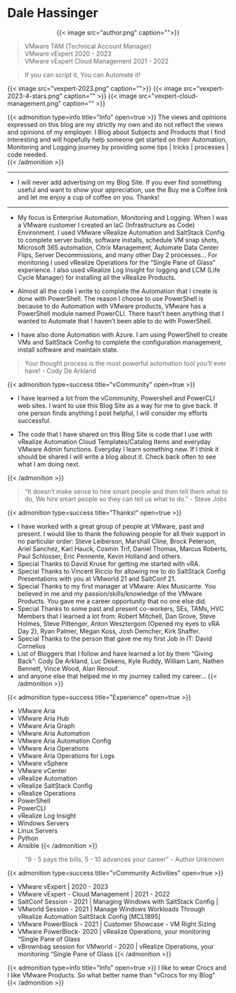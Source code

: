 # Dale Hassinger


<center>{{< image src="author.png" caption="">}}</center>

>VMware TAM (Technical Account Manager)  
>VMware vExpert 2020 - 2023  
>VMware vExpert Cloud Management 2021 - 2022  

>If you can script it, You can Automate it!  

{{< image src="vexpert-2023.png" caption="">}}
{{< image src="vexpert-2023-4-stars.png" caption="" >}}
{{< image src="vexpert-cloud-management.png" caption="" >}}

{{< admonition type=info title="Info" open=true >}}
The views and opinions expressed on this blog are my strictly my own and do not reflect the views and opinions of my employer. I Blog about Subjects and Products that I find interesting and will hopefully help someone get started on their Automation, Monitoring and Logging journey by providing some tips | tricks | processes | code needed.  
{{< /admonition >}}

---

* I will never add advertising on my Blog Site. If you ever find something useful and want to show your appreciation, use the Buy me a Coffee link and let me enjoy a cup of coffee on you. Thanks!

<center>
<script type="text/javascript" src="https://cdnjs.buymeacoffee.com/1.0.0/button.prod.min.js" data-name="bmc-button" data-slug="dalehassinger" data-color="#FFDD00" data-emoji=""  data-font="Cookie" data-text="Buy me a coffee" data-outline-color="#000000" data-font-color="#000000" data-coffee-color="#ffffff" ></script>
</center>

---

* My focus is Enterprise Automation, Monitoring and Logging. When I was a VMware customer I created an IaC (Infrastructure as Code) Environment. I used VMware vRealize Automation and SaltStack Config to complete server builds, software installs, schedule VM snap shots, Microsoft 365 automation, Citrix Management, Automate Data Center Flips, Server Decommissions, and many other Day 2 processes… For monitoring I used vRealize Operations for the “Single Pane of Glass” experience. I also used vRealize Log Insight for logging and LCM (Life Cycle Manager) for installing all the vRealize Products.  

* Almost all the code I write to complete the Automation that I create is done with PowerShell. The reason I choose to use PowerShell is because to do Automation with VMware products, VMware has a PowerShell module named PowerCLI. There hasn’t been anything that I wanted to Automate that I haven’t been able to do with PowerShell.

* I have also done Automation with Azure. I am using PowerShell to create VMs and SaltStack Config to complete the configuration management, install software and maintain state.  

>  
> Your thought process is the most powerful automation tool you’ll ever have! - Cody De Arkland  
>  

{{< admonition type=success title="vCommunity" open=true >}}
* I have learned a lot from the vCommunity, Powershell and PowerCLI web sites. I want to use this Blog Site as a way for me to give back. If one person finds anything I post helpful, I will consider my efforts successful.  

* The code that I have shared on this Blog Site is code that I use with vRealize Automation Cloud Templates/Catalog Items and everyday VMware Admin functions. Everyday I learn something new. If I think it should be shared I will write a blog about it. Check back often to see what I am doing next.  

{{< /admonition >}}

>“It doesn’t make sense to hire smart people and then tell them what to do, We hire smart people so they can tell us what to do.” - Steve Jobs  

{{< admonition type=success title="Thanks!" open=true >}}
* I have worked with a great group of people at VMware, past and present. I would like to thank the following people for all their support in no particular order: Steve Leiberson, Marshall Cline, Brock Peterson, Ariel Sanchez, Karl Hauck, Cosmin Trif,  Daniel Thomas, Marcus Roberts, Paul Schlosser, Eric Pennente, Kevin Holland and others.
* Special Thanks to David Kruse for getting me started with vRA.
* Special Thanks to Vincent Riccio for allowing me to do SaltStack Config Presentations with you at VMworld 21 and SaltConf 21.  
* Special Thanks to my first manager at VMware: Alex Musicante. You believed in me and my passion/skills/knowledge of the VMware Products. You gave me a career opportunity that no one else did.
* Special Thanks to some past and present co-workers, SEs, TAMs, HVC Members that I learned a lot from: Robert Mitchell, Dan Grove, Steve Holmes, Steve Pittenger, Anton Wesztergom (Opened my eyes to vRA Day 2), Ryan Palmer, Megan Koss, Josh Demcher, Kirk Shaffer.
* Special Thanks to the person that gave me my first Job in IT: David Cornelius
* List of Bloggers that I follow and have learned a lot by them “Giving Back”: Cody De Arkland, Luc Dekens, Kyle Ruddy, William Lam, Nathen Bennett, Vince Wood, Alan Renouf.
* and anyone else that helped me in my journey called my career…
{{< /admonition >}}

{{< admonition type=success title="Experience" open=true >}}
* VMware Aria
* VMware Aria Hub
* VMware Aria Graph
* VMware Aria Automation
* VMware Aria Automation Config
* VMware Aria Operations
* VMware Aria Operations for Logs
* VMware vSphere
* VMware vCenter
* vRealize Automation
* vRealize SaltStack Config
* vRealize Operations
* PowerShell
* PowerCLI
* vRealize Log Insight
* Windows Servers
* Linux Servers
* Python
* Ansible
{{< /admonition >}}

>"9 - 5 pays the bills, 5 - 10 advances your career" - Author Unknown  

{{< admonition type=success title="vCommunity Activities" open=true >}}
* VMware vExpert | 2020 - 2023
* VMware vExpert - Cloud Management | 2021 - 2022
* SaltConf Session - 2021 | Managing Windows with SaltStack Config | 
* VMworld Session - 2021 | Manage Windows Workloads Through vRealize Automation SaltStack Config [MCL1895]
* VMware PowerBlock - 2021 | Customer Showcase - VM Right Sizing
* VMware PowerBlock- 2020 | vRealize Operations, your monitoring “Single Pane of Glass
* vBrownbag session for VMworld - 2020 | vRealize Operations, your monitoring “Single Pane of Glass
{{< /admonition >}}

{{< admonition type=info title="Info" open=true >}}
I like to wear Crocs and I like VMware Products. So what better name than "vCrocs for my Blog"  
{{< /admonition >}}

